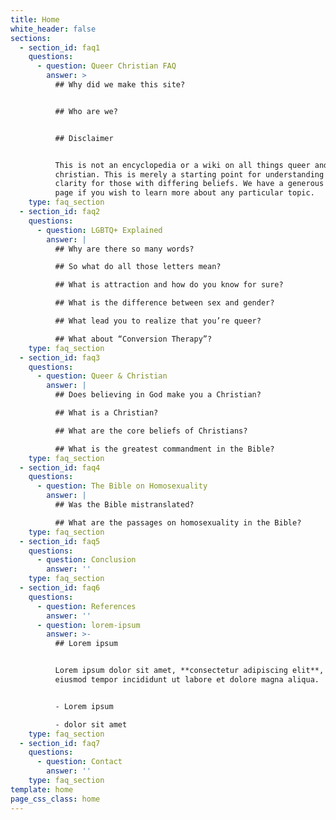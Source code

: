 ```yaml
---
title: Home
white_header: false
sections:
  - section_id: faq1
    questions:
      - question: Queer Christian FAQ
        answer: >
          ## Why did we make this site?


          ## Who are we?


          ## Disclaimer


          This is not an encyclopedia or a wiki on all things queer and
          christian. This is merely a starting point for understanding and
          clarity for those with differing beliefs. We have a generous reference
          page if you wish to learn more about any particular topic.
    type: faq_section
  - section_id: faq2
    questions:
      - question: LGBTQ+ Explained
        answer: |
          ## Why are there so many words?

          ## So what do all those letters mean?

          ## What is attraction and how do you know for sure?

          ## What is the difference between sex and gender?

          ## What lead you to realize that you’re queer?

          ## What about “Conversion Therapy”?
    type: faq_section
  - section_id: faq3
    questions:
      - question: Queer & Christian
        answer: |
          ## Does believing in God make you a Christian?

          ## What is a Christian?

          ## What are the core beliefs of Christians?

          ## What is the greatest commandment in the Bible?
    type: faq_section
  - section_id: faq4
    questions:
      - question: The Bible on Homosexuality
        answer: |
          ## Was the Bible mistranslated?

          ## What are the passages on homosexuality in the Bible?
    type: faq_section
  - section_id: faq5
    questions:
      - question: Conclusion
        answer: ''
    type: faq_section
  - section_id: faq6
    questions:
      - question: References
        answer: ''
      - question: lorem-ipsum
        answer: >-
          ## Lorem ipsum


          Lorem ipsum dolor sit amet, **consectetur adipiscing elit**, sed do
          eiusmod tempor incididunt ut labore et dolore magna aliqua.


          - Lorem ipsum

          - dolor sit amet
    type: faq_section
  - section_id: faq7
    questions:
      - question: Contact
        answer: ''
    type: faq_section
template: home
page_css_class: home
---
```

